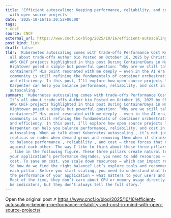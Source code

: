 ```yaml
---
title: 'Efficient autoscaling: Keeping performance, reliability, and cost in mind
  with open source projects'
date: '2025-10-16T16:30:52+00:00'
tags:
- cncf
source: CNCF
external_url: https://www.cncf.io/blog/2025/10/16/efficient-autoscaling-keeping-performance-reliability-and-cost-in-mind-with-open-source-projects/
post_kind: link
draft: false
tldr: 'Kubernetes autoscaling comes with trade-offs Performance Cost Reliability It’s
  all about trade-offs Author bio Posted on October 16, 2025 by Christian Melendez,
  AWS CNCF projects highlighted in this post During ContainerDays in Hamburg, Kelsey
  Hightower posed a simple but powerful question: “Why are we still talking about
  containers?” His point resonated with me deeply — even in the AI era, the cloud-native
  community is still refining the fundamentals of container orchestration, scalability,
  and efficiency. In this post, I’ll explore how open source projects like KEDA and
  Karpenter can help you balance performance, reliability, and cost in Kubernetes
  autoscaling.'
summary: 'Kubernetes autoscaling comes with trade-offs Performance Cost Reliability
  It’s all about trade-offs Author bio Posted on October 16, 2025 by Christian Melendez,
  AWS CNCF projects highlighted in this post During ContainerDays in Hamburg, Kelsey
  Hightower posed a simple but powerful question: “Why are we still talking about
  containers?” His point resonated with me deeply — even in the AI era, the cloud-native
  community is still refining the fundamentals of container orchestration, scalability,
  and efficiency. In this post, I’ll explore how open source projects like KEDA and
  Karpenter can help you balance performance, reliability, and cost in Kubernetes
  autoscaling. When we talk about Kubernetes autoscaling , it’s not just about adding
  replicas or nodes when demand grows and removing them when it shrinks. You have
  to balance performance , reliability , and cost — three forces that constantly pull
  against each other. The way I like to think about these three pillars is as a triangle
  , like in the following figure. These three pillars create natural tension. Before
  your application’s performance degrades, you need to add resources — which increases
  cost. To save on cost, you scale down resources — which can impact reliability.
  So how do we find the right balance? Let’s explore tools and recommendations for
  each pillar. Before you start scaling, you need to understand what truly impacts
  the performance of your application — what matters to your users and stakeholders.
  Most of the time, they don’t care about CPU or memory usage directly. These may
  be indicators, but they don’t always tell the full story.'
---
```

Open the original post ↗ https://www.cncf.io/blog/2025/10/16/efficient-autoscaling-keeping-performance-reliability-and-cost-in-mind-with-open-source-projects/
